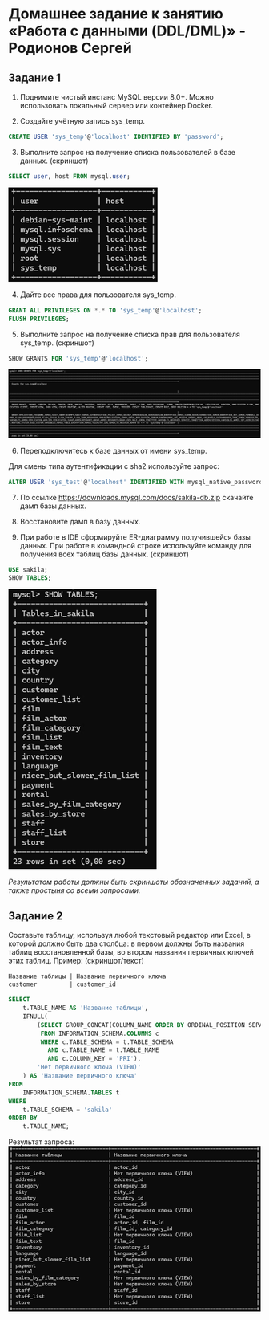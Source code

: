 # Домашнее задание к занятию «Работа с данными (DDL/DML)» - Родионов Сергей
## Задание 1
1. Поднимите чистый инстанс MySQL версии 8.0+. Можно использовать локальный сервер или контейнер Docker.

2. Создайте учётную запись sys_temp. 
```sql
CREATE USER 'sys_temp'@'localhost' IDENTIFIED BY 'password';
```
3. Выполните запрос на получение списка пользователей в базе данных. (скриншот)
```sql
SELECT user, host FROM mysql.user;
```
![](files/12/12-02/12-02-01-1.png)

4. Дайте все права для пользователя sys_temp. 
```sql
GRANT ALL PRIVILEGES ON *.* TO 'sys_temp'@'localhost';
FLUSH PRIVILEGES;
```
5. Выполните запрос на получение списка прав для пользователя sys_temp. (скриншот)
```sql
SHOW GRANTS FOR 'sys_temp'@'localhost';
```
![](files\12\12-02\12-02-01-2.png)

6. Переподключитесь к базе данных от имени sys_temp.

Для смены типа аутентификации с sha2 используйте запрос: 
```sql
ALTER USER 'sys_test'@'localhost' IDENTIFIED WITH mysql_native_password BY 'password';
```
7. По ссылке https://downloads.mysql.com/docs/sakila-db.zip скачайте дамп базы данных.

8. Восстановите дамп в базу данных.

9. При работе в IDE сформируйте ER-диаграмму получившейся базы данных. При работе в командной строке используйте команду для получения всех таблиц базы данных. (скриншот)
```sql
USE sakila;
SHOW TABLES;
```
![](files\12\12-02\12-02-01-3.png)

*Результатом работы должны быть скриншоты обозначенных заданий, а также простыня со всеми запросами.*

## Задание 2
Составьте таблицу, используя любой текстовый редактор или Excel, в которой должно быть два столбца: в первом должны быть названия таблиц восстановленной базы, во втором названия первичных ключей этих таблиц. Пример: (скриншот/текст)
```
Название таблицы | Название первичного ключа
customer         | customer_id
```
```sql
SELECT 
    t.TABLE_NAME AS 'Название таблицы',
    IFNULL(
        (SELECT GROUP_CONCAT(COLUMN_NAME ORDER BY ORDINAL_POSITION SEPARATOR ', ')
         FROM INFORMATION_SCHEMA.COLUMNS c
         WHERE c.TABLE_SCHEMA = t.TABLE_SCHEMA
           AND c.TABLE_NAME = t.TABLE_NAME
           AND c.COLUMN_KEY = 'PRI'),
        'Нет первичного ключа (VIEW)'
    ) AS 'Название первичного ключа'
FROM 
    INFORMATION_SCHEMA.TABLES t
WHERE 
    t.TABLE_SCHEMA = 'sakila'
ORDER BY 
    t.TABLE_NAME;
```
Результат запроса:
![](files\12\12-02\12-02-02-1.png)
